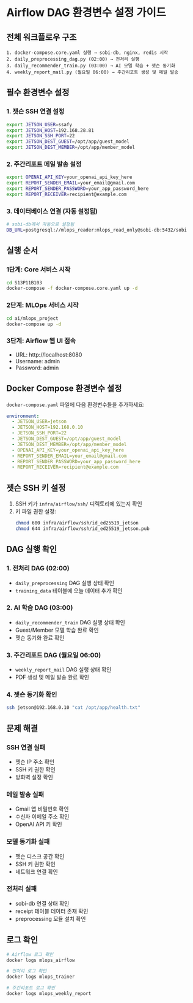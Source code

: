 # Airflow DAG 환경변수 설정 가이드

## 전체 워크플로우 구조

```
1. docker-compose.core.yaml 실행 → sobi-db, nginx, redis 시작
2. daily_preprocessing_dag.py (02:00) → 전처리 실행
3. daily_recommender_train.py (03:00) → AI 모델 학습 + 젯슨 동기화
4. weekly_report_mail.py (월요일 06:00) → 주간리포트 생성 및 메일 발송
```

## 필수 환경변수 설정

### 1. 젯슨 SSH 연결 설정
```bash
export JETSON_USER=ssafy
export JETSON_HOST=192.168.28.81
export JETSON_SSH_PORT=22
export JETSON_DEST_GUEST=/opt/app/guest_model
export JETSON_DEST_MEMBER=/opt/app/member_model
```

### 2. 주간리포트 메일 발송 설정
```bash
export OPENAI_API_KEY=your_openai_api_key_here
export REPORT_SENDER_EMAIL=your_email@gmail.com
export REPORT_SENDER_PASSWORD=your_app_password_here
export REPORT_RECEIVER=recipient@example.com
```

### 3. 데이터베이스 연결 (자동 설정됨)
```bash
# sobi-db에서 자동으로 설정됨
DB_URL=postgresql://mlops_reader:mlops_read_only@sobi-db:5432/sobi
```

## 실행 순서

### 1단계: Core 서비스 시작
```bash
cd S13P11B103
docker-compose -f docker-compose.core.yaml up -d
```

### 2단계: MLOps 서비스 시작
```bash
cd ai/mlops_project
docker-compose up -d
```

### 3단계: Airflow 웹 UI 접속
- URL: http://localhost:8080
- Username: admin
- Password: admin

## Docker Compose 환경변수 설정

`docker-compose.yaml` 파일에 다음 환경변수들을 추가하세요:

```yaml
environment:
  - JETSON_USER=jetson
  - JETSON_HOST=192.168.0.10
  - JETSON_SSH_PORT=22
  - JETSON_DEST_GUEST=/opt/app/guest_model
  - JETSON_DEST_MEMBER=/opt/app/member_model
  - OPENAI_API_KEY=your_openai_api_key_here
  - REPORT_SENDER_EMAIL=your_email@gmail.com
  - REPORT_SENDER_PASSWORD=your_app_password_here
  - REPORT_RECEIVER=recipient@example.com
```

## 젯슨 SSH 키 설정

1. SSH 키가 `infra/airflow/ssh/` 디렉토리에 있는지 확인
2. 키 파일 권한 설정:
   ```bash
   chmod 600 infra/airflow/ssh/id_ed25519_jetson
   chmod 644 infra/airflow/ssh/id_ed25519_jetson.pub
   ```

## DAG 실행 확인

### 1. 전처리 DAG (02:00)
- `daily_preprocessing` DAG 실행 상태 확인
- `training_data` 테이블에 오늘 데이터 추가 확인

### 2. AI 학습 DAG (03:00)
- `daily_recommender_train` DAG 실행 상태 확인
- Guest/Member 모델 학습 완료 확인
- 젯슨 동기화 완료 확인

### 3. 주간리포트 DAG (월요일 06:00)
- `weekly_report_mail` DAG 실행 상태 확인
- PDF 생성 및 메일 발송 완료 확인

### 4. 젯슨 동기화 확인
```bash
ssh jetson@192.168.0.10 "cat /opt/app/health.txt"
```

## 문제 해결

### SSH 연결 실패
- 젯슨 IP 주소 확인
- SSH 키 권한 확인
- 방화벽 설정 확인

### 메일 발송 실패
- Gmail 앱 비밀번호 확인
- 수신자 이메일 주소 확인
- OpenAI API 키 확인

### 모델 동기화 실패
- 젯슨 디스크 공간 확인
- SSH 키 권한 확인
- 네트워크 연결 확인

### 전처리 실패
- sobi-db 연결 상태 확인
- receipt 테이블 데이터 존재 확인
- preprocessing 모듈 설치 확인

## 로그 확인

```bash
# Airflow 로그 확인
docker logs mlops_airflow

# 전처리 로그 확인
docker logs mlops_trainer

# 주간리포트 로그 확인
docker logs mlops_weekly_report
```
